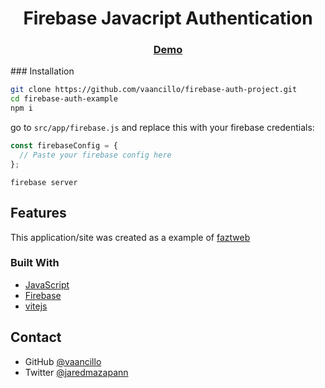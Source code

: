<h1 align="center">Firebase Javacript Authentication</h1>

<div align="center">
  <h3>
    <a href="https://fir-app-a2ec9.web.app/">
      Demo
    </a>
  </h3>
</div>
### Installation

```sh
git clone https://github.com/vaancillo/firebase-auth-project.git
cd firebase-auth-example
npm i
```

go to `src/app/firebase.js` and replace this with your firebase credentials:

```js
const firebaseConfig = {
  // Paste your firebase config here
};
```

```
firebase server
```

## Features

<!-- List the features of your application or follow the template. Don't share the figma file here :) -->

This application/site was created as a example of [faztweb](https://www.youtube.com/@FaztTech)

### Built With

- [JavaScript](https://developer.mozilla.org/es/docs/Web/JavaScript)
- [Firebase](https://firebase.google.com)
- [vitejs](https://vitejs.dev)

## Contact

- GitHub [@vaancillo](https://github.com/vaancillo)
- Twitter [@jaredmazapann](https://twitter.com/jaredmazapann)